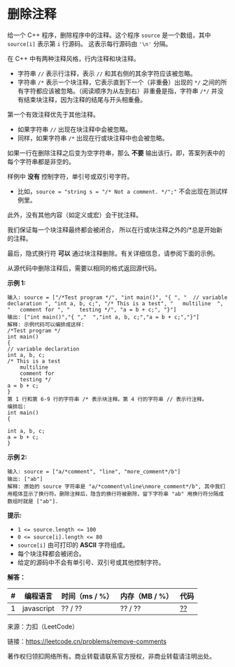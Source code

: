 # 删除注释

给一个 C++ 程序，删除程序中的注释。这个程序 `source` 是一个数组，其中 `source[i]` 表示第 `i` 行源码。 这表示每行源码由 `'\n'` 分隔。

在 C++ 中有两种注释风格，行内注释和块注释。

- 字符串 `//` 表示行注释，表示 `//` 和其右侧的其余字符应该被忽略。
- 字符串 `/*` 表示一个块注释，它表示直到下一个（非重叠）出现的 `*/` 之间的所有字符都应该被忽略。（阅读顺序为从左到右）非重叠是指，字符串 `/*/` 并没有结束块注释，因为注释的结尾与开头相重叠。

第一个有效注释优先于其他注释。

- 如果字符串 `//` 出现在块注释中会被忽略。
- 同样，如果字符串 `/*` 出现在行或块注释中也会被忽略。

如果一行在删除注释之后变为空字符串，那么 **不要** 输出该行。即，答案列表中的每个字符串都是非空的。

样例中 **没有** 控制字符，单引号或双引号字符。

- 比如，`source = "string s = "/* Not a comment. */";"` 不会出现在测试样例里。

此外，没有其他内容（如定义或宏）会干扰注释。

我们保证每一个块注释最终都会被闭合， 所以在行或块注释之外的/*总是开始新的注释。

最后，隐式换行符 **可以** 通过块注释删除。有关详细信息，请参阅下面的示例。

从源代码中删除注释后，需要以相同的格式返回源代码。

**示例 1:**

    输入: source = ["/*Test program */", "int main()", "{ ", "  // variable declaration ", "int a, b, c;", "/* This is a test", "   multiline  ", "   comment for ", "   testing */", "a = b + c;", "}"]
    输出: ["int main()","{ ","  ","int a, b, c;","a = b + c;","}"]
    解释: 示例代码可以编排成这样:
    /*Test program */
    int main()
    { 
    // variable declaration
    int a, b, c;
    /* This is a test
        multiline  
        comment for
        testing */
    a = b + c;
    }
    第 1 行和第 6-9 行的字符串 /* 表示块注释。第 4 行的字符串 // 表示行注释。
    编排后:
    int main()
    {
    
    int a, b, c;
    a = b + c;
    }

**示例 2:**

    输入: source = ["a/*comment", "line", "more_comment*/b"]
    输出: ["ab"]
    解释: 原始的 source 字符串是 "a/*comment\nline\nmore_comment*/b", 其中我们用粗体显示了换行符。删除注释后，隐含的换行符被删除，留下字符串 "ab" 用换行符分隔成数组时就是 ["ab"].

**提示:**

- `1 <= source.length <= 100`
- `0 <= source[i].length <= 80`
- `source[i]` 由可打印的 **ASCII** 字符组成。
- 每个块注释都会被闭合。
- 给定的源码中不会有单引号、双引号或其他控制字符。

**解答：**

**#**|**编程语言**|**时间（ms / %）**|**内存（MB / %）**|**代码**
--|--|--|--|--
1|javascript|?? / ??|?? / ??|[??](./javascript/ac_v1.js)

来源：力扣（LeetCode）

链接：https://leetcode.cn/problems/remove-comments

著作权归领扣网络所有。商业转载请联系官方授权，非商业转载请注明出处。

